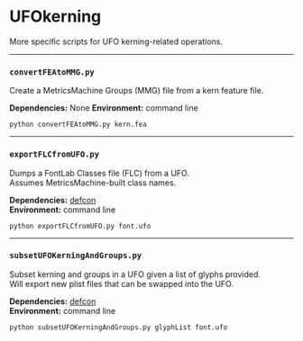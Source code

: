 # UFOkerning 
More specific scripts for UFO kerning-related operations.  

---

### `convertFEAtoMMG.py`
Create a MetricsMachine Groups (MMG) file from a kern feature file.

__Dependencies:__ None
__Environment:__ command line  

```
python convertFEAtoMMG.py kern.fea
```

---

### `exportFLCfromUFO.py`
Dumps a FontLab Classes file (FLC) from a UFO.  
Assumes MetricsMachine-built class names.

__Dependencies:__ [defcon](https://github.com/typesupply/defcon)  
__Environment:__ command line  

```
python exportFLCfromUFO.py font.ufo
```

---

### `subsetUFOKerningAndGroups.py`
Subset kerning and groups in a UFO given a list of glyphs provided.  
Will export new plist files that can be swapped into the UFO.

__Dependencies:__ [defcon](https://github.com/typesupply/defcon)  
__Environment:__ command line  

```
python subsetUFOKerningAndGroups.py glyphList font.ufo
```
